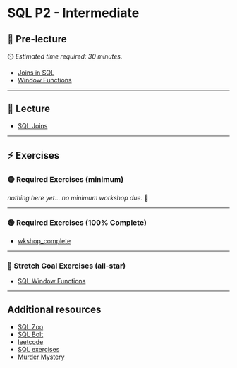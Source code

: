 # SQL P2 - Intermediate

## 🦊 Pre-lecture

⏲️ _Estimated time required: 30 minutes._

- [Joins in SQL](https://www.sqlitetutorial.net/sqlite-join/)
- [Window Functions](https://www.sqlitetutorial.net/sqlite-window-functions/)

---

## 🦉 Lecture

- [SQL Joins](_lecture/lec_1_SQL-Joins.ipynb)

---

## ⚡ Exercises

### 🟡 Required Exercises (minimum)

_nothing here yet..._
_no minimum workshop due._ 🥳


---

### 🟢 Required Exercises (100% Complete)

- [wkshop_complete](_workshop/wkshop_1_complete.ipynb)

---

### 🤯 Stretch Goal Exercises (all-star)

- [SQL Window Functions](_workshop/wkshop_2_stretch.ipynb)

---

## Additional resources

- [SQL Zoo](https://sqlzoo.net/)
- [SQL Bolt](https://sqlbolt.com)
- [leetcode](https://leetcode.com/problemset/database/)
- [SQL exercises](https://www.sql-ex.ru/learn_exercises.php)
- [Murder Mystery](https://mystery.knightlab.com/walkthrough.html)

